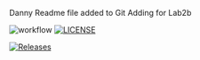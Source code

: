 Danny Readme file added to Git
Adding for Lab2b

![workflow](https://github.com/ditza-git/devops/actions/workflows/main.yml/badge.svg)
[![LICENSE](https://img.shields.io/github/license/<github-ditza-git>/devops.svg?style=flat-square)](https://github.com/<github-username>/devops/blob/master/LICENSE)

[![Releases](https://img.shields.io/github/release/<github-ditza-git>/devops/all.svg?style=flat-square)](https://github.com/<github-username>/devops/releases)
